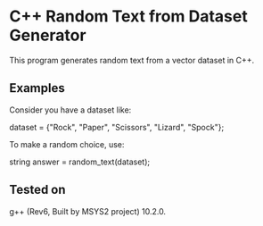 # C++ Random Text from Dataset Generator
This program generates random text from a vector dataset in C++.

## Examples
Consider you have a dataset like:

dataset = {"Rock", "Paper", "Scissors", "Lizard", "Spock"};

To make a random choice, use:

string answer = random_text(dataset);

## Tested on
g++ (Rev6, Built by MSYS2 project) 10.2.0.

